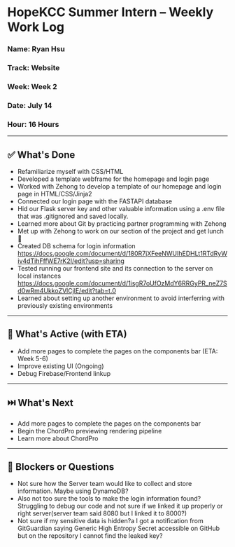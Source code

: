 # HopeKCC Summer Intern – Weekly Work Log

### Name: Ryan Hsu
### Track: Website
### Week: Week 2
### Date: July 14
### Hour: 16 Hours

---

## ✅ What's Done
- Refamiliarize myself with CSS/HTML
- Developed a template webframe for the homepage and login page
- Worked with Zehong to develop a template of our homepage and login page in HTML/CSS/Jinja2
- Connected our login page with the FASTAPI database
- Hid our Flask server key and other valuable information using a .env file that was .gitignored and saved locally.
- Learned more about Git by practicing partner programming with Zehong
- Met up with Zehong to work on our section of the project and get lunch 🥪
- Created DB schema for login information
    https://docs.google.com/document/d/180R7jXFeeNWUIhEDHLt1RTdRyWiv4dTihFffWE7rK2I/edit?usp=sharing 
- Tested running our frontend site and its connection to the server on local instances
    https://docs.google.com/document/d/1isgR7oUfOzMdY6RRGyPR_neZ7Sd0wRm4UkkoZVlCjlE/edit?tab=t.0 
- Learned about setting up another environment to avoid interferring with previously existing environments


---

## 🔄 What's Active (with ETA)
- Add more pages to complete the pages on the components bar (ETA: Week 5-6)
- Improve existing UI (Ongoing)
- Debug Firebase/Frontend linkup

---

## ⏭️ What's Next
- Add more pages to complete the pages on the components bar
- Begin the ChordPro previewing rendering pipeline
- Learn more about ChordPro

---

## 🛑 Blockers or Questions
- Not sure how the Server team would like to collect and store information. Maybe using DynamoDB?
- Also not too sure the tools to make the login information found? Struggling to debug our code and not sure if we linked it up properly or right server(server team said 8080 but I linked it to 8000?)
- Not sure if my sensitive data is hidden?a I got a notification from GitGuardian saying Generic High Entropy Secret accessible on GitHub but on the repository I cannot find the leaked key?